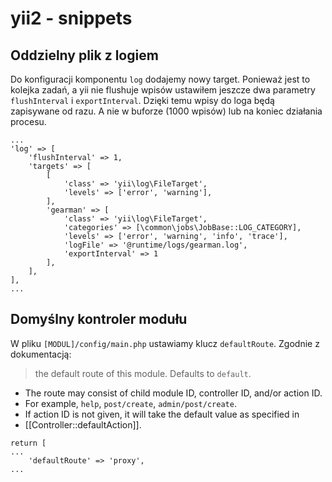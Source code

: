 # yii2 - snippets

## Oddzielny plik z logiem

Do konfiguracji komponentu `log` dodajemy nowy target.
Ponieważ jest to kolejka zadań, a yii nie flushuje wpisów ustawiłem jeszcze dwa parametry `flushInterval` i `exportInterval`. Dzięki temu wpisy do loga będą zapisywane od razu. A nie w buforze (1000 wpisów) lub na koniec działania procesu.

```
...
'log' => [
    'flushInterval' => 1,
    'targets' => [
        [
            'class' => 'yii\log\FileTarget',
            'levels' => ['error', 'warning'],
        ],
        'gearman' => [
            'class' => 'yii\log\FileTarget',
            'categories' => [\common\jobs\JobBase::LOG_CATEGORY],
            'levels' => ['error', 'warning', 'info', 'trace'],
            'logFile' => '@runtime/logs/gearman.log',
            'exportInterval' => 1
        ],
    ],
],
...
```

## Domyślny kontroler modułu

W pliku `[MODUL]/config/main.php` ustawiamy klucz `defaultRoute`.
Zgodnie z dokumentacją:
> the default route of this module. Defaults to `default`.
 * The route may consist of child module ID, controller ID, and/or action ID.
 * For example, `help`, `post/create`, `admin/post/create`.
 * If action ID is not given, it will take the default value as specified in
 * [[Controller::defaultAction]].

```
return [
...
    'defaultRoute' => 'proxy',
...
```